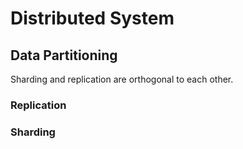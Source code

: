 # Distributed System

## Data Partitioning
Sharding and replication are orthogonal to each other. 
### Replication

### Sharding